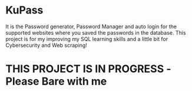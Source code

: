 # KuPass
It is the Password generator, Password Manager and auto login for the supported websites where you saved the passwords in the database. This project is for my improving my SQL learning skills and a little bit for Cybersecurity and Web scraping!

# THIS PROJECT IS IN PROGRESS -Please Bare with me
